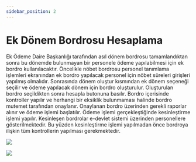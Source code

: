 ```yaml
---
sidebar_position: 2
---
```


# Ek Dönem Bordrosu Hesaplama

Ek Ödeme Daire Başkanlığı tarafından asıl dönem bordrosu tamamlandıktan sonra bu dönemde bulunmayan bir personele ödeme yapılabilmesi için ek bordro kullanılacaktır. Öncelikle nöbet bordrosu personel tanımlama işlemleri ekranından ek bordro yapılacak personel için nöbet süreleri girişleri yapılmış olmalıdır. Sonrasında dönem oluştur kısmından ek dönem seçeneği seçilir ve ödeme yapılacak dönem için bordro oluşturulur. Oluşturulan bordro seçildikten sonra hesapla butonuna basılır. Bordro içerisinde kontroller yapılır ve herhangi bir eksiklik bulunmaması halinde bordro mutemet tarafından onaylanır. Onaylanan bordro üzerinden gerekli raporlar alınır ve ödeme işlemi başlatılır. Ödeme işlemi gerçekleştiğinde kesinleştirme işlemi yapılır. Kesinleşen bordrolar e-devlet sistemi üzerinden personellere gösterilmektedir. Bu yüzden kesinleştirme işlemi yapılmadan önce bordroya ilişkin tüm kontrollerin yapılması gerekmektedir.

![](/img/25.jpg)

![](/img/26.jpg)